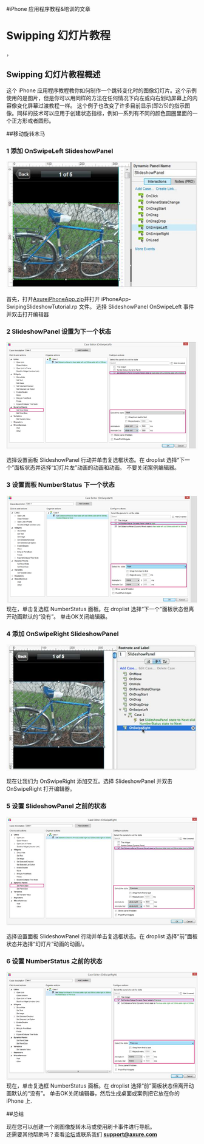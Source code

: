 
#iPhone 应用程序教程&培训的文章
# Swipping 幻灯片教程
，
## Swipping 幻灯片教程概述
这个 iPhone 应用程序教程教你如何制作一个跳转变化时的图像幻灯片。这个示例使用的是图片，但是你可以用同样的方法在任何情况下向左或向右划动屏幕上的内容像变化屏幕过渡教程一样。
这个例子也改变了许多目前显示(即2/5)的指示图像。同样的技术可以应用于创建状态指标，例如一系列有不同的颜色圆圈里面的一个正方形或者圆形。

##移动旋转木马 
 
### 1 添加 OnSwipeLeft SlideshowPanel
![image](images/iphone-appswiping-slideshow1.png)
 
首先，打开[AxureiPhoneApp.zip](download/AxureiPhoneAppResource.zip)并打开 iPhoneApp-SwipingSlideshowTutorial.rp 文件。
选择 SlideshowPanel OnSwipeLeft 事件并双击打开编辑器
 
### 2 SlideshowPanel 设置为下一个状态
![image](images/iphone-appswiping-slideshow2.png)
 
选择设置面板 SlideshowPanel 行动并单击复选框状态。在 droplist 选择“下一个”面板状态并选择“幻灯片左”动画的动画和动画。
不要关闭案例编辑器。
### 3 设置面板 NumberStatus 下一个状态
![image](images/iphone-appswiping-slideshow3.png)
现在，单击复选框 NumberStatus 面板。在 droplist 选择“下一个”面板状态但离开动画默认的“没有”。
单击OK关闭编辑器。
 
### 4 添加 OnSwipeRight SlideshowPanel
![image](images/iphone-appswiping-slideshow4.png)
 
现在让我们为 OnSwipeRight 添加交互。选择 SlideshowPanel 并双击 OnSwipeRight 打开编辑器。

### 5 设置 SlideshowPanel 之前的状态

![image](images/iphone-appswiping-slideshow5.png)

选择设置面板 SlideshowPanel 行动并单击复选框状态。在 droplist 选择“前”面板状态并选择“幻灯片”动画的动画/。 

### 6 设置 NumberStatus 之前的状态
![image](images/iphone-appswiping-slideshow6.png)
 现在，单击复选框 NumberStatus 面板。在 droplist 选择“前”面板状态但离开动画默认的“没有”。
单击OK关闭编辑器，然后生成桌面或案例把它放在你的 iPhone 上.

##总结
 
现在您可以创建一个刷图像旋转木马或使用刷卡事件进行导航。  
还需要其他帮助吗？查看[论坛](http://www.axure.com/c/forum.php)或联系我们 **support@axure.com**
